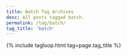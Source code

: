 ```yaml
---
title: Batch Tag Archives
desc: All posts tagged batch.
permalink: /tag/batch/
tag_title: 'batch'
---
```

{% include tagloop.html tag=page.tag_title %}